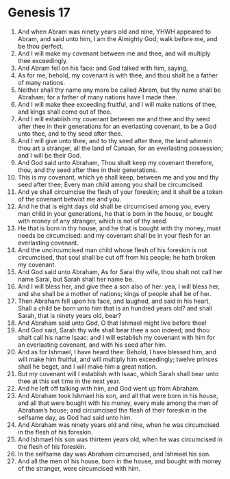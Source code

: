 ﻿# Genesis  17
1. And when Abram was ninety years old and nine, YHWH appeared to Abram, and said unto him, I am the Almighty God; walk before me, and be thou perfect. 
2. And I will make my covenant between me and thee, and will multiply thee exceedingly. 
3. And Abram fell on his face: and God talked with him, saying, 
4. As for me, behold, my covenant is with thee, and thou shalt be a father of many nations. 
5. Neither shall thy name any more be called Abram, but thy name shall be Abraham; for a father of many nations have I made thee. 
6. And I will make thee exceeding fruitful, and I will make nations of thee, and kings shall come out of thee. 
7. And I will establish my covenant between me and thee and thy seed after thee in their generations for an everlasting covenant, to be a God unto thee, and to thy seed after thee. 
8. And I will give unto thee, and to thy seed after thee, the land wherein thou art a stranger, all the land of Canaan, for an everlasting possession; and I will be their God. 
9.  And God said unto Abraham, Thou shalt keep my covenant therefore, thou, and thy seed after thee in their generations. 
10. This is my covenant, which ye shall keep, between me and you and thy seed after thee; Every man child among you shall be circumcised. 
11. And ye shall circumcise the flesh of your foreskin; and it shall be a token of the covenant betwixt me and you. 
12. And he that is eight days old shall be circumcised among you, every man child in your generations, he that is born in the house, or bought with money of any stranger, which is not of thy seed. 
13. He that is born in thy house, and he that is bought with thy money, must needs be circumcised: and my covenant shall be in your flesh for an everlasting covenant. 
14. And the uncircumcised man child whose flesh of his foreskin is not circumcised, that soul shall be cut off from his people; he hath broken my covenant. 
15.  And God said unto Abraham, As for Sarai thy wife, thou shalt not call her name Sarai, but Sarah shall her name be. 
16. And I will bless her, and give thee a son also of her: yea, I will bless her, and she shall be a mother of nations; kings of people shall be of her. 
17. Then Abraham fell upon his face, and laughed, and said in his heart, Shall a child be born unto him that is an hundred years old? and shall Sarah, that is ninety years old, bear? 
18. And Abraham said unto God, O that Ishmael might live before thee! 
19. And God said, Sarah thy wife shall bear thee a son indeed; and thou shalt call his name Isaac: and I will establish my covenant with him for an everlasting covenant, and with his seed after him. 
20. And as for Ishmael, I have heard thee: Behold, I have blessed him, and will make him fruitful, and will multiply him exceedingly; twelve princes shall he beget, and I will make him a great nation. 
21. But my covenant will I establish with Isaac, which Sarah shall bear unto thee at this set time in the next year. 
22. And he left off talking with him, and God went up from Abraham. 
23.  And Abraham took Ishmael his son, and all that were born in his house, and all that were bought with his money, every male among the men of Abraham’s house; and circumcised the flesh of their foreskin in the selfsame day, as God had said unto him. 
24. And Abraham was ninety years old and nine, when he was circumcised in the flesh of his foreskin. 
25. And Ishmael his son was thirteen years old, when he was circumcised in the flesh of his foreskin. 
26. In the selfsame day was Abraham circumcised, and Ishmael his son. 
27. And all the men of his house, born in the house, and bought with money of the stranger, were circumcised with him. 
